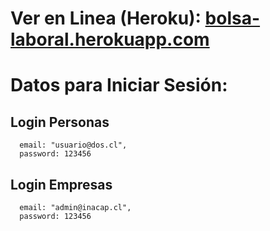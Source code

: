 # Ver en Linea (Heroku): [bolsa-laboral.herokuapp.com](https://bolsa-laboral.herokuapp.com/)

# Datos para Iniciar Sesión:

## Login Personas

      email: "usuario@dos.cl",
      password: 123456

## Login Empresas
      email: "admin@inacap.cl",
      password: 123456


